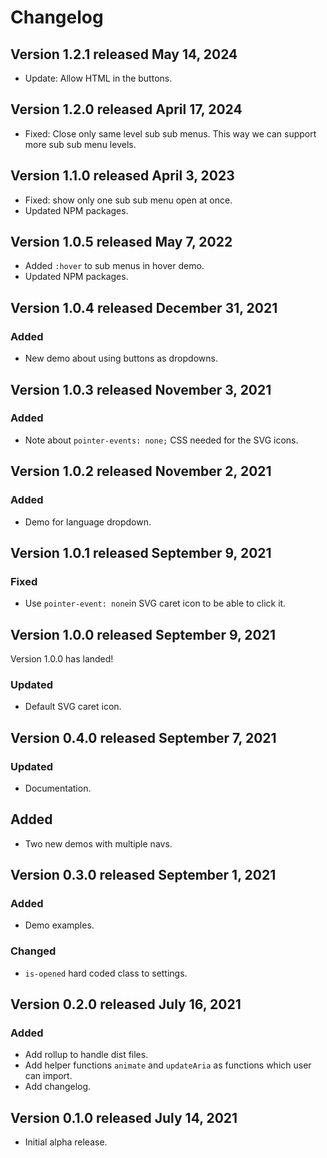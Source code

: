 # Changelog
## Version 1.2.1 released May 14, 2024
- Update: Allow HTML in the buttons.
## Version 1.2.0 released April 17, 2024
- Fixed: Close only same level sub sub menus. This way we can support more sub sub menu levels.
## Version 1.1.0 released April 3, 2023
- Fixed: show only one sub sub menu open at once.
- Updated NPM packages.
## Version 1.0.5 released May 7, 2022
- Added `:hover` to sub menus in hover demo.
- Updated NPM packages.
## Version 1.0.4 released December 31, 2021
### Added
- New demo about using buttons as dropdowns.
## Version 1.0.3 released November 3, 2021
### Added
- Note about `pointer-events: none;` CSS needed for the SVG icons.
## Version 1.0.2 released November 2, 2021
### Added
- Demo for language dropdown.

## Version 1.0.1 released September 9, 2021
### Fixed
- Use `pointer-event: none`in SVG caret icon to be able to click it.
## Version 1.0.0 released September 9, 2021
Version 1.0.0 has landed!
### Updated
- Default SVG caret icon.
## Version 0.4.0 released September 7, 2021
### Updated
- Documentation.

## Added
- Two new demos with multiple navs.

## Version 0.3.0 released September 1, 2021
### Added
- Demo examples.

### Changed
- `is-opened` hard coded class to settings.

## Version 0.2.0 released July 16, 2021

### Added
- Add rollup to handle dist files.
- Add helper functions `animate` and `updateAria` as functions which user can import. 
- Add changelog.

## Version 0.1.0 released July 14, 2021

- Initial alpha release.
